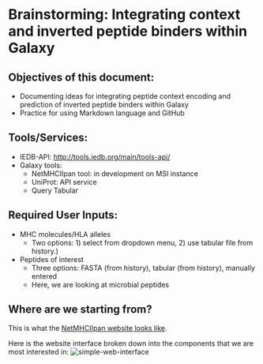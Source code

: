 # Brainstorming: Integrating context and inverted peptide binders within Galaxy

## Objectives of this document:
* Documenting ideas for integrating peptide context encoding and prediction of inverted peptide binders within Galaxy
* Practice for using Markdown language and GitHub

## Tools/Services:
* IEDB-API: http://tools.iedb.org/main/tools-api/
* Galaxy tools:
   - NetMHCIIpan tool: in development on MSI instance
   - UniProt: API service
   - Query Tabular
 
## Required User Inputs:
* MHC molecules/HLA alleles
  - Two options: 1) select from dropdown menu, 2) use tabular file from history.)
* Peptides of interest
  - Three options: FASTA (from history), tabular (from history), manually entered
  - Here, we are looking at microbial peptides
 
## Where are we starting from?

This is what the [NetMHCIIpan website looks like](https://services.healthtech.dtu.dk/services/NetMHCIIpan-4.3/).

Here is the website interface broken down into the components that we are most interested in: ![simple-web-interface](/main/mockup-images/netmhciipan-web-mockup.png)

